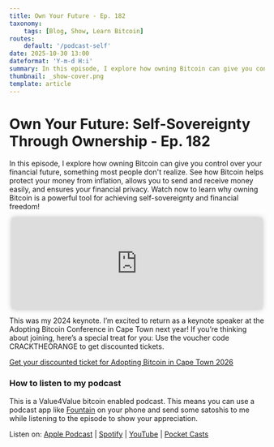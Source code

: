 ```yaml
---
title: Own Your Future - Ep. 182
taxonomy:
    tags: [Blog, Show, Learn Bitcoin]
routes:
    default: '/podcast-self'
date: 2025-10-30 13:00
dateformat: 'Y-m-d H:i'
summary: In this episode, I explore how owning Bitcoin can give you control over your financial future, something most people don't realize. Keynote from Adopting Bitcoin in Cape Town.
thumbnail: _show-cover.png
template: article
---
```


# Own Your Future: Self-Sovereignty Through Ownership - Ep. 182

In this episode, I explore how owning Bitcoin can give you control over your financial future, something most people don't realize. See how Bitcoin helps protect your money from inflation, allows you to send and receive money easily, and ensures your financial privacy. Watch now to learn why owning Bitcoin is a powerful tool for achieving self-sovereignty and financial freedom!

<iframe src="https://www.vodio.fr/frameplay.php?idref=28754&urlref=1" style="border: 0px none; box-shadow: rgba(0, 0, 0, 0.28) 0px 0px 10px; width: calc(100% - 10px); height: 180px; margin-left: 5px; padding: 0;" scrolling="no"></iframe>

This was my 2024 keynote. I’m excited to return as a keynote speaker at the Adopting Bitcoin Conference in Cape Town next year! If you’re thinking about joining, here’s a special treat for you: Use the ​voucher code CRACKTHEORANGE​ to get discounted tickets.

[Get your discounted ticket for Adopting Bitcoin in Cape Town 2026](https://pretix.eu/machankura/ABCPT26/redeem?voucher=CRACKTHEORANGE)

### How to listen to my podcast

This is a Value4Value bitcoin enabled podcast. This means you can use a podcast app like [Fountain](https://fountain.fm) on your phone and send some satoshis to me while listening to the episode to show your appreciation. 

Listen on: [Apple Podcast](https://podcasts.apple.com/at/podcast/the-anita-posch-show-a-bitcoin-only-podcast/id1432576313) | [Spotify](https://open.spotify.com/show/0EJu3cMWF0AMxeO8NMH71z) | [YouTube](https://www.youtube.com/playlist?list=PL2zepPkogWotoUrb4T2XjLHa3SGHT5IX-) | [Pocket Casts](https://pca.st/YYPf) 

